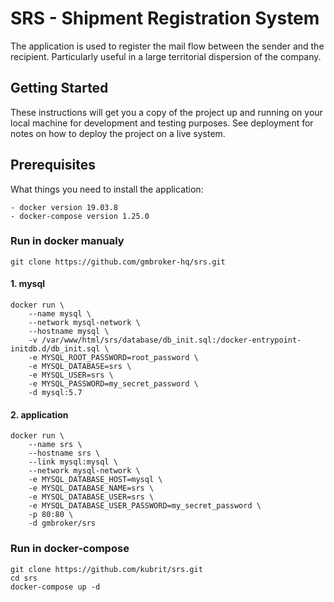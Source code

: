 # SRS - Shipment Registration System

The application is used to register the mail flow between the sender and the recipient. Particularly useful in a large territorial dispersion of the company.

## Getting Started

These instructions will get you a copy of the project up and running on your local machine for development and testing purposes.
See deployment for notes on how to deploy the project on a live system.

## Prerequisites

What things you need to install the application:
```
- docker version 19.03.8
- docker-compose version 1.25.0
```

### Run in docker manualy
```
git clone https://github.com/gmbroker-hq/srs.git
```
#### 1. mysql
```
docker run \
	--name mysql \
	--network mysql-network \
	--hostname mysql \
	-v /var/www/html/srs/database/db_init.sql:/docker-entrypoint-initdb.d/db_init.sql \
	-e MYSQL_ROOT_PASSWORD=root_password \
	-e MYSQL_DATABASE=srs \
	-e MYSQL_USER=srs \
	-e MYSQL_PASSWORD=my_secret_password \
	-d mysql:5.7
```
#### 2. application
```
docker run \
	--name srs \
	--hostname srs \
	--link mysql:mysql \
	--network mysql-network \
	-e MYSQL_DATABASE_HOST=mysql \
	-e MYSQL_DATABASE_NAME=srs \
	-e MYSQL_DATABASE_USER=srs \
	-e MYSQL_DATABASE_USER_PASSWORD=my_secret_password \
	-p 80:80 \
	-d gmbroker/srs

```

### Run in docker-compose
```
git clone https://github.com/kubrit/srs.git
cd srs
docker-compose up -d
```
